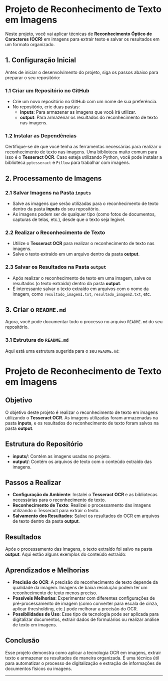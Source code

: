 # Projeto de Reconhecimento de Texto em Imagens

Neste projeto, você vai aplicar técnicas de **Reconhecimento Óptico de Caracteres (OCR)** em imagens para extrair texto e salvar os resultados em um formato organizado.

## 1. Configuração Inicial

Antes de iniciar o desenvolvimento do projeto, siga os passos abaixo para preparar o seu repositório:

### 1.1 Criar um Repositório no GitHub

- Crie um novo repositório no GitHub com um nome de sua preferência.
- No repositório, crie duas pastas:
  - **inputs**: Para armazenar as imagens que você irá utilizar.
  - **output**: Para armazenar os resultados do reconhecimento de texto nas imagens.

### 1.2 Instalar as Dependências

Certifique-se de que você tenha as ferramentas necessárias para realizar o reconhecimento de texto nas imagens. Uma biblioteca muito comum para isso é o **Tesseract OCR**. Caso esteja utilizando Python, você pode instalar a biblioteca `pytesseract` e `Pillow` para trabalhar com imagens.

## 2. Processamento de Imagens

### 2.1 Salvar Imagens na Pasta `inputs`

- Salve as imagens que serão utilizadas para o reconhecimento de texto dentro da pasta **inputs** do seu repositório.
- As imagens podem ser de qualquer tipo (como fotos de documentos, capturas de telas, etc.), desde que o texto seja legível.

### 2.2 Realizar o Reconhecimento de Texto

- Utilize o **Tesseract OCR** para realizar o reconhecimento de texto nas imagens.
- Salve o texto extraído em um arquivo dentro da pasta **output**.

### 2.3 Salvar os Resultados na Pasta `output`

- Após realizar o reconhecimento de texto em uma imagem, salve os resultados (o texto extraído) dentro da pasta **output**.
- É interessante salvar o texto extraído em arquivos com o nome da imagem, como `resultado_imagem1.txt`, `resultado_imagem2.txt`, etc.

## 3. Criar o `README.md`

Agora, você pode documentar todo o processo no arquivo `README.md` do seu repositório.

### 3.1 Estrutura do `README.md`

Aqui está uma estrutura sugerida para o seu `README.md`:

# Projeto de Reconhecimento de Texto em Imagens

## Objetivo

O objetivo deste projeto é realizar o reconhecimento de texto em imagens utilizando o **Tesseract OCR**. As imagens utilizadas foram armazenadas na pasta **inputs**, e os resultados do reconhecimento de texto foram salvos na pasta **output**.

## Estrutura do Repositório

- **inputs/**: Contém as imagens usadas no projeto.
- **output/**: Contém os arquivos de texto com o conteúdo extraído das imagens.

## Passos a Realizar

- **Configuração do Ambiente**: Instalei o **Tesseract OCR** e as bibliotecas necessárias para o reconhecimento de texto.
- **Reconhecimento de Texto**: Realizei o processamento das imagens utilizando o Tesseract para extrair o texto.
- **Salvamento dos Resultados**: Salvei os resultados do OCR em arquivos de texto dentro da pasta **output**.

## Resultados

Após o processamento das imagens, o texto extraído foi salvo na pasta **output**. Aqui estão alguns exemplos do conteúdo extraído:

## Aprendizados e Melhorias

- **Precisão do OCR**: A precisão do reconhecimento de texto depende da qualidade da imagem. Imagens de baixa resolução podem ter um reconhecimento de texto menos preciso.
- **Possíveis Melhorias**: Experimentar com diferentes configurações de pré-processamento de imagem (como converter para escala de cinza, aplicar thresholding, etc.) pode melhorar a precisão do OCR.
- **Possibilidades de Uso**: Esse tipo de tecnologia pode ser aplicada para digitalizar documentos, extrair dados de formulários ou realizar análise de texto em imagens.

## Conclusão

Esse projeto demonstra como aplicar a tecnologia OCR em imagens, extrair texto e armazenar os resultados de maneira organizada. É uma técnica útil para automatizar o processo de digitalização e extração de informações de documentos físicos ou imagens.
****
